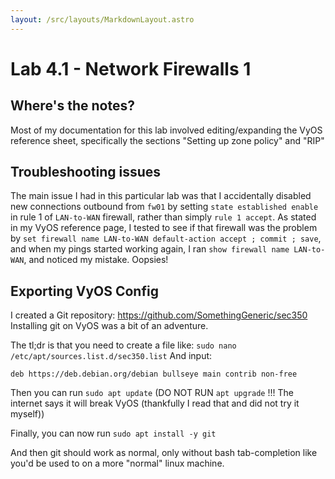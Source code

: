 ```yaml
---
layout: /src/layouts/MarkdownLayout.astro
---
```

# Lab 4.1 - Network Firewalls 1

## Where's the notes?
Most of my documentation for this lab involved editing/expanding the VyOS reference sheet, specifically the sections "Setting up zone policy" and "RIP"

## Troubleshooting issues
The main issue I had in this particular lab was that I accidentally disabled new connections outbound from `fw01` by setting `state established enable` in rule 1 of `LAN-to-WAN` firewall, rather than simply `rule 1 accept`. 
As stated in my VyOS reference page, I tested to see if that firewall was the problem by `set firewall name LAN-to-WAN default-action accept ; commit ; save`, and when my pings started working again, I ran `show firewall name LAN-to-WAN`, and noticed my mistake. Oopsies!

## Exporting VyOS Config
I created a Git repository: https://github.com/SomethingGeneric/sec350 
Installing git on VyOS was a bit of an adventure. 

The tl;dr is that you need to create a file like: `sudo nano /etc/apt/sources.list.d/sec350.list` 
And input:
```
deb https://deb.debian.org/debian bullseye main contrib non-free
```

Then you can run `sudo apt update` (DO NOT RUN `apt upgrade` !!! The internet says it will break VyOS (thankfully I read that and did not try it myself))

Finally, you can now run `sudo apt install -y git`

And then git should work as normal, only without bash tab-completion like you'd be used to on a more "normal" linux machine.